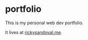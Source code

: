 # portfolio

This is my personal web dev portfolio. 

It lives at [rickysandoval.me](http://rickysandoval.me/).
